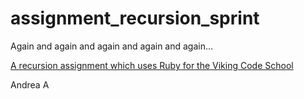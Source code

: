 # assignment_recursion_sprint
Again and again and again and again and again...

[A recursion assignment which uses Ruby for the Viking Code School](http://www.vikingcodeschool.com)


Andrea A